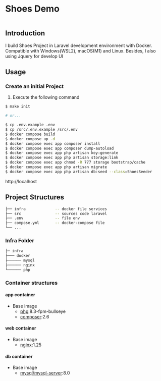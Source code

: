 # Shoes Demo

<p>
    <img src="http://localhost/data/img.png](https://sonhoang2071.site/data/img.png" alt="">
</p>

## Introduction

I build Shoes Project in Laravel development environment with Docker. Compatible with Windows(WSL2), macOS(M1) and Linux. Besides, I also using Jquery for develop UI

## Usage

### Create an initial Project

1. Execute the following command

```bash
$ make init

# or...

$ cp .env.example .env
$ cp /src/.env.example /src/.env
$ docker compose build
$ docker compose up -d
$ docker compose exec app composer install
$ docker compose exec app composer dump-autoload
$ docker compose exec app php artisan key:generate
$ docker compose exec app php artisan storage:link
$ docker compose exec app chmod -R 777 storage bootstrap/cache
$ docker compose exec app php artisan migrate
$ docker compose exec app php artisan db:seed --class=ShoesSeeder
```

http://localhost

## Project Structures

```bash
├── infra             -- docker file services
├── src               -- sources code laravel
├── .env              -- file env
├── compose.yml       -- docker-compose file
└── ...
```

### Infra Folder

```bash
├─ infra             
├─── docker
├────── mysql    
├────── nginx 
└────── php 
```
### Container structures
#### app container
-   Base image
    -   [php](https://hub.docker.com/_/php):8.3-fpm-bullseye
    -   [composer](https://hub.docker.com/_/composer):2.6

#### web container

-   Base image
    -   [nginx](https://hub.docker.com/_/nginx):1.25

####  db container

-   Base image
    -   [mysql/mysql-server](https://hub.docker.com/r/mysql/mysql-server):8.0

